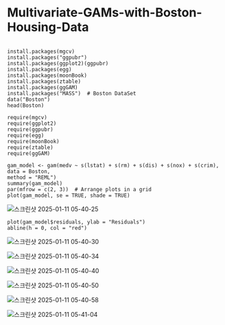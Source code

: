 # Multivariate-GAMs-with-Boston-Housing-Data

```

install.packages(mgcv)
install.packages("ggpubr")
install.packages(ggplot2)(ggpubr)
install.packages(egg)
install.packages(moonBook)
install.packages(ztable)
install.packages(ggGAM)
install.packages("MASS")  # Boston DataSet
data("Boston")  
head(Boston)    

require(mgcv)
require(ggplot2)
require(ggpubr)
require(egg)
require(moonBook)
require(ztable)
require(ggGAM)

```

```
gam_model <- gam(medv ~ s(lstat) + s(rm) + s(dis) + s(nox) + s(crim),
data = Boston,
method = "REML")
summary(gam_model)
par(mfrow = c(2, 3))  # Arrange plots in a grid
plot(gam_model, se = TRUE, shade = TRUE)

```



![스크린샷 2025-01-11 05-40-25](https://github.com/user-attachments/assets/5f6b951a-ac65-4877-b11d-9cf1a1945cc0)

```
plot(gam_model$residuals, ylab = "Residuals")
abline(h = 0, col = "red")
```

![스크린샷 2025-01-11 05-40-30](https://github.com/user-attachments/assets/fa0ee1b6-3037-4151-ba36-4982e6a00cdc)


![스크린샷 2025-01-11 05-40-34](https://github.com/user-attachments/assets/cb2e7a8f-c860-4701-a892-6e46b6802c58)


![스크린샷 2025-01-11 05-40-40](https://github.com/user-attachments/assets/53b9bab6-ebf5-49d0-b0d7-630afbbd65e8)




![스크린샷 2025-01-11 05-40-50](https://github.com/user-attachments/assets/767710e5-9dfd-42e1-959d-1f015f5176e3)




![스크린샷 2025-01-11 05-40-58](https://github.com/user-attachments/assets/8d869e00-41e2-4de5-974d-7b76a7034829)



![스크린샷 2025-01-11 05-41-04](https://github.com/user-attachments/assets/fdb34007-8ddf-4a74-8a71-6624395edb3a)


